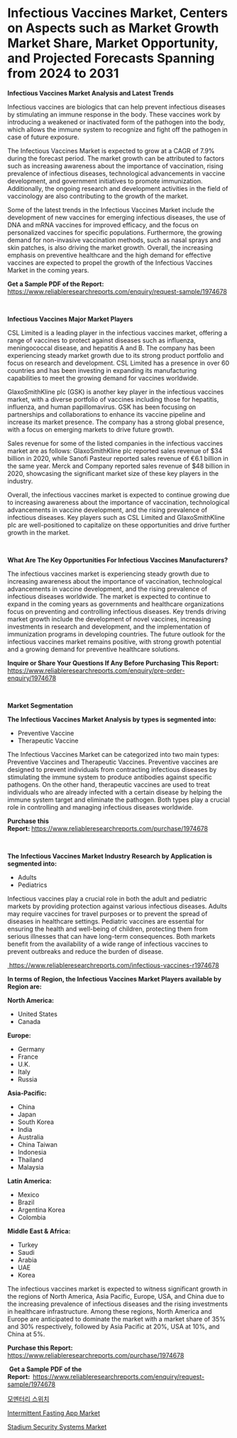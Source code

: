 <p><h1>Infectious Vaccines Market, Centers on Aspects such as Market Growth Market Share, Market Opportunity, and Projected Forecasts Spanning from 2024 to 2031</h1></p><p><strong>Infectious Vaccines Market Analysis and Latest Trends</strong></p>
<p><p>Infectious vaccines are biologics that can help prevent infectious diseases by stimulating an immune response in the body. These vaccines work by introducing a weakened or inactivated form of the pathogen into the body, which allows the immune system to recognize and fight off the pathogen in case of future exposure.</p><p>The Infectious Vaccines Market is expected to grow at a CAGR of 7.9% during the forecast period. The market growth can be attributed to factors such as increasing awareness about the importance of vaccination, rising prevalence of infectious diseases, technological advancements in vaccine development, and government initiatives to promote immunization. Additionally, the ongoing research and development activities in the field of vaccinology are also contributing to the growth of the market.</p><p>Some of the latest trends in the Infectious Vaccines Market include the development of new vaccines for emerging infectious diseases, the use of DNA and mRNA vaccines for improved efficacy, and the focus on personalized vaccines for specific populations. Furthermore, the growing demand for non-invasive vaccination methods, such as nasal sprays and skin patches, is also driving the market growth. Overall, the increasing emphasis on preventive healthcare and the high demand for effective vaccines are expected to propel the growth of the Infectious Vaccines Market in the coming years.</p></p>
<p><strong>Get a Sample PDF of the Report:&nbsp;</strong> <a href="https://www.reliableresearchreports.com/enquiry/request-sample/1974678">https://www.reliableresearchreports.com/enquiry/request-sample/1974678</a></p>
<p>&nbsp;</p>
<p><strong>Infectious Vaccines Major Market Players</strong></p>
<p><p>CSL Limited is a leading player in the infectious vaccines market, offering a range of vaccines to protect against diseases such as influenza, meningococcal disease, and hepatitis A and B. The company has been experiencing steady market growth due to its strong product portfolio and focus on research and development. CSL Limited has a presence in over 60 countries and has been investing in expanding its manufacturing capabilities to meet the growing demand for vaccines worldwide.</p><p>GlaxoSmithKline plc (GSK) is another key player in the infectious vaccines market, with a diverse portfolio of vaccines including those for hepatitis, influenza, and human papillomavirus. GSK has been focusing on partnerships and collaborations to enhance its vaccine pipeline and increase its market presence. The company has a strong global presence, with a focus on emerging markets to drive future growth.</p><p>Sales revenue for some of the listed companies in the infectious vaccines market are as follows: GlaxoSmithKline plc reported sales revenue of $34 billion in 2020, while Sanofi Pasteur reported sales revenue of €6.1 billion in the same year. Merck and Company reported sales revenue of $48 billion in 2020, showcasing the significant market size of these key players in the industry.</p><p>Overall, the infectious vaccines market is expected to continue growing due to increasing awareness about the importance of vaccination, technological advancements in vaccine development, and the rising prevalence of infectious diseases. Key players such as CSL Limited and GlaxoSmithKline plc are well-positioned to capitalize on these opportunities and drive further growth in the market.</p></p>
<p>&nbsp;</p>
<p><strong>What Are The Key Opportunities For Infectious Vaccines Manufacturers?</strong></p>
<p><p>The infectious vaccines market is experiencing steady growth due to increasing awareness about the importance of vaccination, technological advancements in vaccine development, and the rising prevalence of infectious diseases worldwide. The market is expected to continue to expand in the coming years as governments and healthcare organizations focus on preventing and controlling infectious diseases. Key trends driving market growth include the development of novel vaccines, increasing investments in research and development, and the implementation of immunization programs in developing countries. The future outlook for the infectious vaccines market remains positive, with strong growth potential and a growing demand for preventive healthcare solutions.</p></p>
<p><strong>Inquire or Share Your Questions If Any Before Purchasing This Report:</strong> <a href="https://www.reliableresearchreports.com/enquiry/pre-order-enquiry/1974678">https://www.reliableresearchreports.com/enquiry/pre-order-enquiry/1974678</a></p>
<p>&nbsp;</p>
<p><strong>Market Segmentation</strong></p>
<p><strong>The Infectious Vaccines Market Analysis by types is segmented into:</strong></p>
<p><ul><li>Preventive Vaccine</li><li>Therapeutic Vaccine</li></ul></p>
<p><p>The Infectious Vaccines Market can be categorized into two main types: Preventive Vaccines and Therapeutic Vaccines. Preventive vaccines are designed to prevent individuals from contracting infectious diseases by stimulating the immune system to produce antibodies against specific pathogens. On the other hand, therapeutic vaccines are used to treat individuals who are already infected with a certain disease by helping the immune system target and eliminate the pathogen. Both types play a crucial role in controlling and managing infectious diseases worldwide.</p></p>
<p><strong>Purchase this Report:&nbsp;</strong><a href="https://www.reliableresearchreports.com/purchase/1974678">https://www.reliableresearchreports.com/purchase/1974678</a></p>
<p>&nbsp;</p>
<p><strong>The Infectious Vaccines Market Industry Research by Application is segmented into:</strong></p>
<p><ul><li>Adults</li><li>Pediatrics</li></ul></p>
<p><p>Infectious vaccines play a crucial role in both the adult and pediatric markets by providing protection against various infectious diseases. Adults may require vaccines for travel purposes or to prevent the spread of diseases in healthcare settings. Pediatric vaccines are essential for ensuring the health and well-being of children, protecting them from serious illnesses that can have long-term consequences. Both markets benefit from the availability of a wide range of infectious vaccines to prevent outbreaks and reduce the burden of disease.</p></p>
<p><a href="https://www.reliableresearchreports.com/infectious-vaccines-r1974678">&nbsp;https://www.reliableresearchreports.com/infectious-vaccines-r1974678</a></p>
<p><strong>In terms of Region, the Infectious Vaccines Market Players available by Region are:</strong></p>
<p>
    <p> <strong> North America: </strong>
        <ul>
            <li>United States</li>
            <li>Canada</li>
        </ul>
        </p> 
    <p> <strong> Europe: </strong>
        <ul>
            <li>Germany</li>
            <li>France</li>
            <li>U.K.</li>
            <li>Italy</li>
            <li>Russia</li>
        </ul>
        </p> 
    <p> <strong> Asia-Pacific: </strong>
        <ul>
            <li>China</li>
            <li>Japan</li>
            <li>South Korea</li>
            <li>India</li>
            <li>Australia</li>
            <li>China Taiwan</li>
            <li>Indonesia</li>
            <li>Thailand</li>
            <li>Malaysia</li>
        </ul>
        </p> 
    <p> <strong> Latin America: </strong>
        <ul>
            <li>Mexico</li>
            <li>Brazil</li>
            <li>Argentina Korea</li>
            <li>Colombia</li>
        </ul>
        </p> 
    <p> <strong> Middle East & Africa: </strong>
        <ul>
            <li>Turkey</li>
            <li>Saudi</li>
            <li>Arabia</li>
            <li>UAE</li>
            <li>Korea</li>
        </ul>
    </p>
    </p>
<p><p>The infectious vaccines market is expected to witness significant growth in the regions of North America, Asia Pacific, Europe, USA, and China due to the increasing prevalence of infectious diseases and the rising investments in healthcare infrastructure. Among these regions, North America and Europe are anticipated to dominate the market with a market share of 35% and 30% respectively, followed by Asia Pacific at 20%, USA at 10%, and China at 5%.</p></p>
<p><strong>Purchase this Report: </strong><a href="https://www.reliableresearchreports.com/purchase/1974678">https://www.reliableresearchreports.com/purchase/1974678</a></p>
<p>&nbsp;<strong>Get a Sample PDF of the Report:&nbsp;&nbsp;</strong><a href="https://www.reliableresearchreports.com/enquiry/request-sample/1974678">https://www.reliableresearchreports.com/enquiry/request-sample/1974678</a></p>
<p><strong></strong></p>
<p><p><a href="https://github.com/vdhdwjyp90142/Market-Research-Report-List-2/blob/main/180496158431.md">모멘터리 스위치</a></p><p><a href="https://www.linkedin.com/pulse/intermittent-fasting-app-market-offer-valuable-insights-size-yxd7e">Intermittent Fasting App Market</a></p><p><a href="https://www.linkedin.com/pulse/stadium-security-systems-market-research-report-provides-critical-xedce">Stadium Security Systems Market</a></p></p>